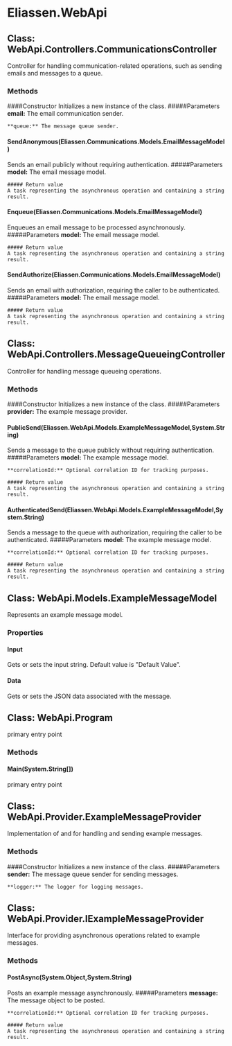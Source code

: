 ﻿# Eliassen.WebApi


## Class: WebApi.Controllers.CommunicationsController
Controller for handling communication-related operations, such as sending emails and messages to a queue.
### Methods


####Constructor
Initializes a new instance of the class.
    #####Parameters
    **email:** The email communication sender.

    **queue:** The message queue sender.


#### SendAnonymous(Eliassen.Communications.Models.EmailMessageModel)
Sends an email publicly without requiring authentication.
    #####Parameters
    **model:** The email message model.

    ##### Return value
    A task representing the asynchronous operation and containing a string result.

#### Enqueue(Eliassen.Communications.Models.EmailMessageModel)
Enqueues an email message to be processed asynchronously.
    #####Parameters
    **model:** The email message model.

    ##### Return value
    A task representing the asynchronous operation and containing a string result.

#### SendAuthorize(Eliassen.Communications.Models.EmailMessageModel)
Sends an email with authorization, requiring the caller to be authenticated.
    #####Parameters
    **model:** The email message model.

    ##### Return value
    A task representing the asynchronous operation and containing a string result.

## Class: WebApi.Controllers.MessageQueueingController
Controller for handling message queueing operations.
### Methods


####Constructor
Initializes a new instance of the class.
    #####Parameters
    **provider:** The example message provider.


#### PublicSend(Eliassen.WebApi.Models.ExampleMessageModel,System.String)
Sends a message to the queue publicly without requiring authentication.
    #####Parameters
    **model:** The example message model.

    **correlationId:** Optional correlation ID for tracking purposes.

    ##### Return value
    A task representing the asynchronous operation and containing a string result.

#### AuthenticatedSend(Eliassen.WebApi.Models.ExampleMessageModel,System.String)
Sends a message to the queue with authorization, requiring the caller to be authenticated.
    #####Parameters
    **model:** The example message model.

    **correlationId:** Optional correlation ID for tracking purposes.

    ##### Return value
    A task representing the asynchronous operation and containing a string result.

## Class: WebApi.Models.ExampleMessageModel
Represents an example message model.
### Properties

#### Input
Gets or sets the input string. Default value is "Default Value".
#### Data
Gets or sets the JSON data associated with the message.

## Class: WebApi.Program
primary entry point
### Methods


#### Main(System.String[])
primary entry point

## Class: WebApi.Provider.ExampleMessageProvider
Implementation of and for handling and sending example messages.
### Methods


####Constructor
Initializes a new instance of the class.
    #####Parameters
    **sender:** The message queue sender for sending messages.

    **logger:** The logger for logging messages.


## Class: WebApi.Provider.IExampleMessageProvider
Interface for providing asynchronous operations related to example messages.
### Methods


#### PostAsync(System.Object,System.String)
Posts an example message asynchronously.
    #####Parameters
    **message:** The message object to be posted.

    **correlationId:** Optional correlation ID for tracking purposes.

    ##### Return value
    A task representing the asynchronous operation and containing a string result.